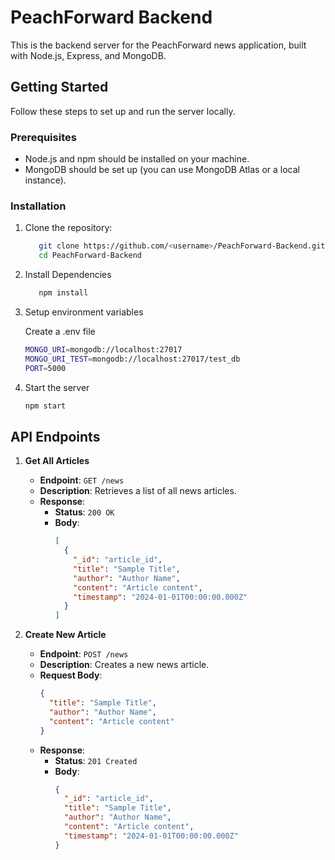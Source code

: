 # PeachForward Backend

This is the backend server for the PeachForward news application, built with Node.js, Express, and MongoDB.

## Getting Started

Follow these steps to set up and run the server locally.

### Prerequisites

- Node.js and npm should be installed on your machine.
- MongoDB should be set up (you can use MongoDB Atlas or a local instance).

### Installation

1. Clone the repository:
   ```bash
      git clone https://github.com/<username>/PeachForward-Backend.git
      cd PeachForward-Backend

2. Install Dependencies
   ```bash
      npm install

3. Setup environment variables

   Create a .env file
   ```bash
   MONGO_URI=mongodb://localhost:27017
   MONGO_URI_TEST=mongodb://localhost:27017/test_db
   PORT=5000

4. Start the server
   ```bash
   npm start


## API Endpoints

1. **Get All Articles**
   - **Endpoint**: `GET /news`
   - **Description**: Retrieves a list of all news articles.
   - **Response**:
     - **Status**: `200 OK`
     - **Body**:
       ```json
       [
         {
           "_id": "article_id",
           "title": "Sample Title",
           "author": "Author Name",
           "content": "Article content",
           "timestamp": "2024-01-01T00:00:00.000Z"
         }
       ]
       ```

2. **Create New Article**
   - **Endpoint**: `POST /news`
   - **Description**: Creates a new news article.
   - **Request Body**:
     ```json
     {
       "title": "Sample Title",
       "author": "Author Name",
       "content": "Article content"
     }
     ```
   - **Response**:
     - **Status**: `201 Created`
     - **Body**:
       ```json
       {
         "_id": "article_id",
         "title": "Sample Title",
         "author": "Author Name",
         "content": "Article content",
         "timestamp": "2024-01-01T00:00:00.000Z"
       }
       ```
